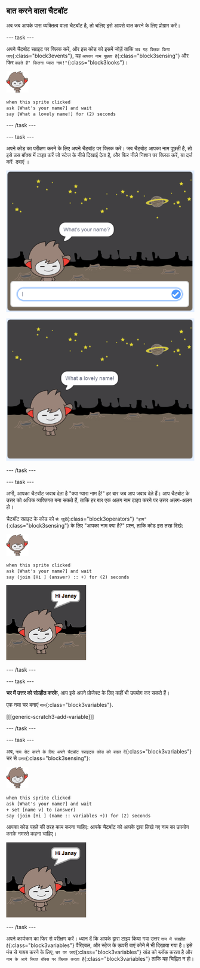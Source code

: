 ## बात करने वाला चैटबॉट

अब जब आपके पास व्यक्तित्व वाला चैटबॉट है, तो चलिए इसे आपसे बात करने के लिए प्रोग्राम करें।

--- task ---

अपने चैटबोट स्प्राइट पर क्लिक करें, और इस कोड को इसमें जोड़ें ताकि `जब यह क्लिक किया जाए`{:class="block3events"}, यह `आपका नाम पूछता है`{:class="block3sensing"} और फिर `कहते हैं" कितना प्यारा नाम!"`{:class="block3looks"}।

![नैनो स्प्राइट](images/nano-sprite.png)

```blocks3
when this sprite clicked
ask [What's your name?] and wait
say [What a lovely name!] for (2) seconds
```

--- /task ---

--- task ---

अपने कोड का परीक्षण करने के लिए अपने चैटबॉट पर क्लिक करें। जब चैटबोट आपका नाम पूछती है, तो इसे उस बॉक्स में टाइप करें जो स्टेज के नीचे दिखाई देता है, और फिर नीले निशान पर क्लिक करें, या <kbd>दर्ज करें दबाएं</kbd> ।

![चैटबॉट प्रतिक्रिया का परीक्षण करना](images/chatbot-ask-test1.png)

![चैटबॉट प्रतिक्रिया का परीक्षण करना](images/chatbot-ask-test2.png)

--- /task ---

--- task ---

अभी, आपका चैटबॉट जवाब देता है "क्या प्यारा नाम है!" हर बार जब आप जवाब देते हैं। आप चैटबोट के उत्तर को अधिक व्यक्तिगत बना सकते हैं, ताकि हर बार एक अलग नाम टाइप करने पर उत्तर अलग-अलग हो।

चैटबॉट स्प्राइट के कोड को `से जुड़ें`{:class="block3operators"} `"हाय"`{:class="block3sensing"} के लिए "आपका नाम क्या है?" प्रश्न, ताकि कोड इस तरह दिखे:

![नैनो स्प्राइट](images/nano-sprite.png)

```blocks3
when this sprite clicked
ask [What's your name?] and wait
say (join [Hi ] (answer) :: +) for (2) seconds
```

![निजीकृत उत्तर का परीक्षण करना](images/chatbot-answer-test.png)

--- /task ---

--- task ---

**चर में उत्तर को संग्रहीत करके**, आप इसे अपने प्रोजेक्ट के लिए कहीं भी उपयोग कर सकते हैं।

एक नया चर बनाएं `नाम`{:class="block3variables"}.

[[[generic-scratch3-add-variable]]]

--- /task ---

--- task ---

अब, `नाम सेट करने के लिए अपने चैटबॉट स्प्राइट्स कोड को बदल दें`{:class="block3variables"} चर से `उत्तर`{:class="block3sensing"}:

![नैनो स्प्राइट](images/nano-sprite.png)

```blocks3
when this sprite clicked
ask [What's your name?] and wait
+ set [name v] to (answer)
say (join [Hi ] (name :: variables +)) for (2) seconds
```

आपका कोड पहले की तरह काम करना चाहिए: आपके चैटबॉट को आपके द्वारा लिखे गए नाम का उपयोग करके नमस्ते कहना चाहिए।

![निजीकृत उत्तर का परीक्षण करना](images/chatbot-answer-test.png)

--- /task ---

अपने कार्यक्रम का फिर से परीक्षण करें। ध्यान दें कि आपके द्वारा टाइप किया गया उत्तर `नाम में संग्रहीत है`{:class="block3variables"} वैरिएबल, और स्टेज के ऊपरी बाएं कोने में भी दिखाया गया है। इसे मंच से गायब करने के लिए, `चर पर जाएं`{:class="block3variables"} खंड को ब्लॉक करता है और `नाम के आगे स्थित बॉक्स पर क्लिक करता है`{:class="block3variables"} ताकि यह चिह्नित न हो।